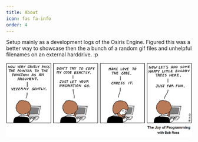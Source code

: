 ```yaml
---
title: About
icon: fas fa-info
order: 4
---
```


Setup mainly as a development logs of the Osiris Engine. Figured this was a better way to showcase then the a bunch of a random gif files and unhelpful filenames on an external harddrive. :p


![alt text](/assets/img/programming_bob_ross.png)
